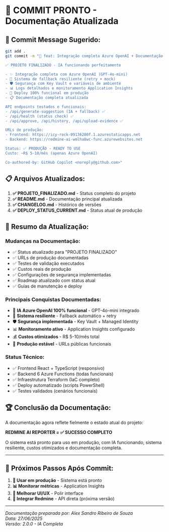 # 🎯 COMMIT PRONTO - Documentação Atualizada

## 📝 **Commit Message Sugerido:**

```bash
git add .
git commit -m "🎉 feat: Integração completa Azure OpenAI + Documentação atualizada

✅ PROJETO FINALIZADO - IA funcionando perfeitamente

- ✨ Integração completa com Azure OpenAI (GPT-4o-mini)
- 🔄 Sistema de fallback resiliente (retry + mock)
- 🛡️ Segurança com Key Vault e variáveis de ambiente
- 📊 Logs detalhados e monitoramento Application Insights
- 🚀 Deploy 100% funcional em produção
- 📋 Documentação completa atualizada

API endpoints testados e funcionais:
- /api/generate-suggestion (IA + fallback) ✅
- /api/health (status check) ✅
- /api/approve, /api/history, /api/upload-evidence ✅

URLs de produção:
- Frontend: https://icy-rock-09136280f.1.azurestaticapps.net
- Backend: https://redmine-ai-wmlha8wc-func.azurewebsites.net

Status: ✅ PRODUÇÃO - READY TO USE
Custo: ~R$ 5-10/mês (apenas Azure OpenAI)

Co-authored-by: GitHub Copilot <noreply@github.com>"
```

## 📋 **Arquivos Atualizados:**

1. **✅ PROJETO_FINALIZADO.md** - Status completo do projeto
2. **✅ README.md** - Documentação principal atualizada
3. **✅ CHANGELOG.md** - Histórico de versões
4. **✅ DEPLOY_STATUS_CURRENT.md** - Status atual de produção

## 🎯 **Resumo da Atualização:**

### **Mudanças na Documentação:**

- ✅ Status atualizado para "PROJETO FINALIZADO"
- ✅ URLs de produção documentadas
- ✅ Testes de validação executados
- ✅ Custos reais de produção
- ✅ Configurações de segurança implementadas
- ✅ Roadmap atualizado com status atual
- ✅ Guias de manutenção e deploy

### **Principais Conquistas Documentadas:**

- 🤖 **IA Azure OpenAI 100% funcional** - GPT-4o-mini integrado
- 🔄 **Sistema resiliente** - Fallback automático + retry
- 🛡️ **Segurança implementada** - Key Vault + Managed Identity
- 📊 **Monitoramento ativo** - Application Insights configurado
- 💰 **Custos otimizados** - R$ 5-10/mês total
- 🚀 **Produção estável** - URLs públicas funcionais

### **Status Técnico:**

- ✅ Frontend React + TypeScript (responsivo)
- ✅ Backend 6 Azure Functions (todas funcionais)
- ✅ Infraestrutura Terraform (IaC completo)
- ✅ Deploy automatizado (scripts PowerShell)
- ✅ Testes validados (cenários funcionais)

## 🏆 **Conclusão da Documentação:**

A documentação agora reflete fielmente o estado atual do projeto:

**REDMINE AI REPORTER = ✅ SUCESSO COMPLETO**

O sistema está pronto para uso em produção, com IA funcionando, sistema resiliente, custos otimizados e documentação completa.

---

## 🚀 **Próximos Passos Após Commit:**

1. **🎯 Usar em produção** - Sistema está pronto
2. **📊 Monitorar métricas** - Application Insights
3. **🎨 Melhorar UI/UX** - Polir interface
4. **🔗 Integrar Redmine** - API direta (próxima versão)

---

_Documentação preparada por: Alex Sandro Ribeiro de Souza_  
_Data: 27/06/2025_  
_Versão: 2.0.0 - IA Completa_
